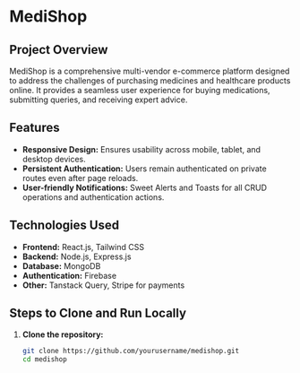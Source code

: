 # MediShop

## Project Overview
MediShop is a comprehensive multi-vendor e-commerce platform designed to address the challenges of purchasing medicines and healthcare products online. It provides a seamless user experience for buying medications, submitting queries, and receiving expert advice.

## Features
- **Responsive Design:** Ensures usability across mobile, tablet, and desktop devices.
- **Persistent Authentication:** Users remain authenticated on private routes even after page reloads.
- **User-friendly Notifications:** Sweet Alerts and Toasts for all CRUD operations and authentication actions.

## Technologies Used
- **Frontend:** React.js, Tailwind CSS
- **Backend:** Node.js, Express.js
- **Database:** MongoDB
- **Authentication:** Firebase
- **Other:** Tanstack Query, Stripe for payments

## Steps to Clone and Run Locally
1. **Clone the repository:**
   ```bash
   git clone https://github.com/yourusername/medishop.git
   cd medishop
